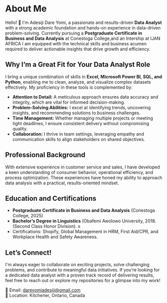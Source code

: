 # About Me

Hello! 👋 I'm Adesiji Dare Yomi, a passionate and results-driven **Data Analyst** with a strong academic foundation and hands-on experience in data-driven problem-solving. Currently pursuing a **Postgraduate Certificate in Business and Data Analysis** at Conestoga College,and an Intership at IJAN AFRICA I am equipped with the technical skills and business acumen required to deliver actionable insights that drive growth and efficiency.

## Why I’m a Great Fit for Your Data Analyst Role

I bring a unique combination of skills in **Excel, Microsoft Power BI, SQL, and Python**, enabling me to clean, analyze, and visualize complex datasets effectively. My proficiency in these tools is complemented by:

- **Attention to Detail:** A meticulous approach ensures data accuracy and integrity, which are vital for informed decision-making.
- **Problem-Solving Abilities:** I excel at identifying trends, uncovering insights, and recommending solutions to business challenges.
- **Time Management:** Whether managing multiple projects or meeting tight deadlines, I ensure consistent delivery without compromising quality.
- **Collaboration:** I thrive in team settings, leveraging empathy and communication skills to align stakeholders on shared objectives.

## Professional Background

With extensive experience in customer service and sales, I have developed a keen understanding of consumer behavior, operational efficiency, and process optimization. These experiences have honed my ability to approach data analysis with a practical, results-oriented mindset.

## Education and Certifications

- **Postgraduate Certificate in Business and Data Analysis** (Conestoga College, 2025)  
- **Bachelor’s Degree in Linguistics** (Obafemi Awolowo University, 2018. (Second Class Honor Division). x
- Certifications: Shopify, Global Management in HRM, First Aid/CPR, and Workplace Health and Safety Awareness.

## Let’s Connect!

I'm always eager to collaborate on exciting projects, solve challenging problems, and contribute to meaningful data initiatives. If you’re looking for a dedicated data analyst with a proven track record of delivering results, feel free to reach out or explore my repositories for a glimpse into my work!

📩 Email: dareyomiadesiji@gmail.com  
📍 Location: Kitchener, Ontario, Canada
